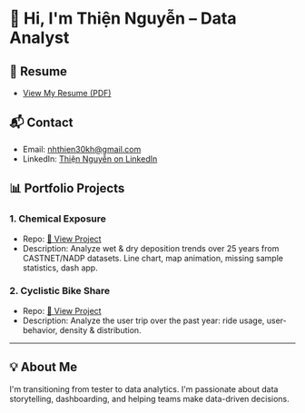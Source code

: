 # 👋 Hi, I'm Thiện Nguyễn – Data Analyst

## 📄 Resume
- [View My Resume (PDF)](CV_ThienNguyen_DA.pdf)

## 📬 Contact
- Email: nhthien30kh@gmail.com
- LinkedIn: [Thiện Nguyễn on LinkedIn](https://www.linkedin.com/in/nhthien306aut/)

## 📊 Portfolio Projects
### 1. Chemical Exposure
- Repo: [🔗 View Project](https://github.com/nhthien306AuT/castnet-nadp-analysis)
- Description: Analyze wet & dry deposition trends over 25 years from CASTNET/NADP datasets. Line chart, map animation, missing sample statistics, dash app.
### 2. Cyclistic Bike Share
- Repo: [🔗 View Project](https://github.com/nhthien306AuT/cyclistic_analysis)
- Description: Analyze the user trip over the past year: ride usage, user-behavior, density & distribution.
---

## 💡 About Me
I'm transitioning from tester to data analytics. I'm passionate about data storytelling, dashboarding, and helping teams make data-driven decisions.


